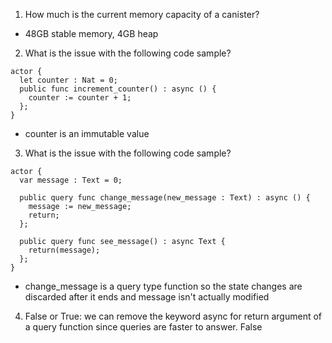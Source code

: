 1) How much is the current memory capacity of a canister? 
- 48GB stable memory, 4GB heap

2) What is the issue with the following code sample?
```
actor {
  let counter : Nat = 0;
  public func increment_counter() : async () {
    counter := counter + 1;
  };
}
```
- counter is an immutable value

3) What is the issue with the following code sample?
```
actor {
  var message : Text = 0;

  public query func change_message(new_message : Text) : async () {
    message := new_message;
    return;
  };
  
  public query func see_message() : async Text {
    return(message);
  };
}
```

- change_message is a query type function so the state changes are discarded after it ends and message isn't actually modified


4) False or True: we can remove the keyword async for return argument of a query function since queries are faster to answer.
False